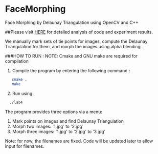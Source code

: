 # FaceMorphing
Face Morphing by Delaunay Triangulation using OpenCV and C++


##Please visit [HERE](https://devendrapratapyadav.github.io/FaceMorphing) for detailed analysis of code and experiment results.


We manually mark sets of tie points for images, compute the Delaunay Triangulation for them, and morph the images using alpha blending.

###HOW TO RUN : 
NOTE: Cmake and GNU make are required for compilation
1) Compile the program by entering the following command :
```sh
   cmake .
   make
 ```
 2) Run using:
 ```sh
   ./lab4
 ```
 
 The program provides three options via a menu:
1. Mark points on images and find Delaunay Triangulation 
2. Morph two images: '1.jpg' to '2.jpg'
3. Morph three images: '1.jpg' to '2.jpg' to '3.jpg'

Note: for now, the filenames are fixed. Code will be updated later to allow input for filenames.
